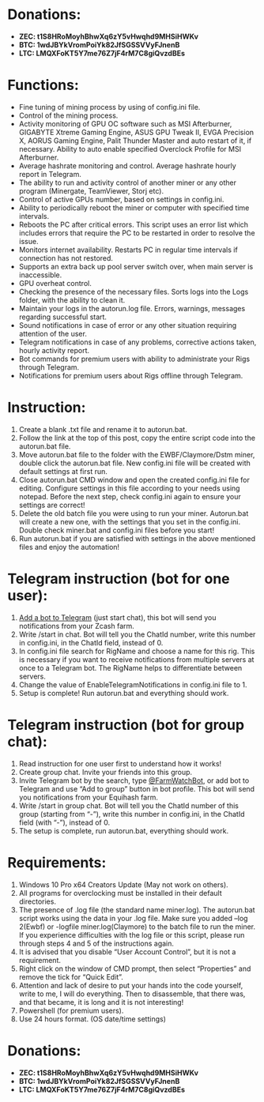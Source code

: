# **Donations:**
* **ZEC: t1S8HRoMoyhBhwXq6zY5vHwqhd9MHSiHWKv**
* **BTC: 1wdJBYkVromPoiYk82JfSGSSVVyFJnenB**
* **LTC: LMQXFoKT5Y7me76Z7jF4rM7C8giQvzdBEs**

# **Functions:**
* Fine tuning of mining process by using of config.ini file.
* Control of the mining process.
* Activity monitoring of GPU OC software such as MSI Afterburner, GIGABYTE Xtreme Gaming Engine, ASUS GPU Tweak II, EVGA Precision X, AORUS Gaming Engine, Palit Thunder Master and auto restart of it, if necessary. Ability to auto enable specified Overclock Profile for MSI Afterburner.
* Average hashrate monitoring and control. Average hashrate hourly report in Telegram.
* The ability to run and activity control of another miner or any other program (Minergate, TeamViewer, Storj etc).
* Control of active GPUs number, based on settings in config.ini.
* Ability to periodically reboot the miner or computer with specified time intervals.
* Reboots the PC after critical errors. This script uses an error list which includes errors that require the PC to be restarted in order to resolve the issue.
* Monitors internet availability. Restarts PC in regular time intervals if connection has not restored.
* Supports an extra back up pool server switch over, when main server is inaccessible.
* GPU overheat control.
* Checking the presence of the necessary files. Sorts logs into the Logs folder, with the ability to clean it.
* Maintain your logs in the autorun.log file. Errors, warnings, messages regarding successful start.
* Sound notifications in case of error or any other situation requiring attention of the user.
* Telegram notifications in case of any problems, corrective actions taken, hourly activity report.
* Bot commands for premium users with ability to administrate your Rigs through Telegram.
* Notifications for premium users about Rigs offline through Telegram.


# **Instruction:**
1. Create a blank .txt file and rename it to autorun.bat.
2. Follow the link at the top of this post, copy the entire script code into the autorun.bat file.
3. Move autorun.bat file to the folder with the EWBF/Claymore/Dstm miner, double click the autorun.bat file. New config.ini file will be created with default settings at first run.
4. Close autorun.bat CMD window and open the created config.ini file for editing. Configure settings in this file according to your needs using notepad. Before the next step, check config.ini again to ensure your settings are correct!
5. Delete the old batch file you were using to run your miner. Autorun.bat will create a new one, with the settings that you set in the config.ini. Double check miner.bat and config.ini files before you start!
6. Run autorun.bat if you are satisfied with settings in the above mentioned files and enjoy the automation!


# **Telegram instruction (bot for one user):**
1.  [Add a bot to Telegram](https://t.me/FarmWatchBot) (just start chat), this bot will send you notifications from your Zcash farm.
2. Write /start in chat. Bot will tell you the ChatId number, write this number in config.ini, in the ChatId field, instead of 0.
3. In config.ini file search for RigName and choose a name for this rig. This is necessary if you want to receive notifications from multiple servers at once to a Telegram bot. The RigName helps to differentiate between servers.
4. Change the value of EnableTelegramNotifications in config.ini file to 1.
5. Setup is complete! Run autorun.bat and everything should work.


# **Telegram instruction (bot for group chat):**
1. Read instruction for one user first to understand how it works!
2. Create group chat. Invite your friends into this group.
3. Invite Telegram bot by the search, type [@FarmWatchBot](https://t.me/FarmWatchBot), or add bot to Telegram and use “Add to group” button in bot profile. This bot will send you notifications from your Equihash farm.
4. Write /start in group chat. Bot will tell you the ChatId number of this group (starting from “-”), write this number in config.ini, in the ChatId field (with “-”), instead of 0.
5. The setup is complete, run autorun.bat, everything should work.


# **Requirements:**
1. Windows 10 Pro x64 Creators Update (May not work on others).
2. All programs for overclocking must be installed in their default directories.
3. The presence of .log file (the standard name miner.log). The autorun.bat script works using the data in your .log file. Make sure you added –log 2(Ewbf) or -logfile miner.log(Claymore) to the batch file to run the miner. If you experience difficulties with the log file or this script, please run through steps 4 and 5 of the instructions again.
4. It is advised that you disable “User Account Control”, but it is not a requirement.
5. Right click on the window of CMD prompt, then select “Properties” and remove the tick for “Quick Edit”.
6. Attention and lack of desire to put your hands into the code yourself, write to me, I will do everything. Then to disassemble, that there was, and that became, it is long and it is not interesting!
7. Powershell (for premium users).
8. Use 24 hours format. (OS date/time settings)


# **Donations:**
* **ZEC: t1S8HRoMoyhBhwXq6zY5vHwqhd9MHSiHWKv**
* **BTC: 1wdJBYkVromPoiYk82JfSGSSVVyFJnenB**
* **LTC: LMQXFoKT5Y7me76Z7jF4rM7C8giQvzdBEs**
